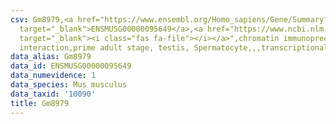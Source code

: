 ```yaml
---
csv: Gm8979,<a href="https://www.ensembl.org/Homo_sapiens/Gene/Summary?db=core;g=ENSMUSG00000095649"
  target="_blank">ENSMUSG00000095649</a>,<a href="https://www.ncbi.nlm.nih.gov/pubmed/25450459"
  target="_blank"><i class="fas fa-file"></i></a>",chromatin immunoprecipitation assay,direct
  interaction,prime adult stage, testis, Spermatocyte,,,transcriptional regulation,
data_alias: Gm8979
data_id: ENSMUSG00000095649
data_numevidence: 1
data_species: Mus musculus
data_taxid: '10090'
title: Gm8979
---
```

